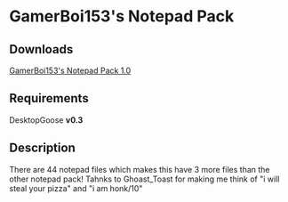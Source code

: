 # GamerBoi153's Notepad Pack

## Downloads

[GamerBoi153's Notepad Pack 1.0](https://drive.google.com/open?id=1FwnHA92TdCNZMMfJTbpP_bkvhU-l37VY)

## Requirements

DesktopGoose **v0.3**

## Description

There are 44 notepad files which makes this have 3 more files than the other notepad pack! Tahnks to Ghoast_Toast for making me think of "i will steal your pizza" and "i am honk/10"
